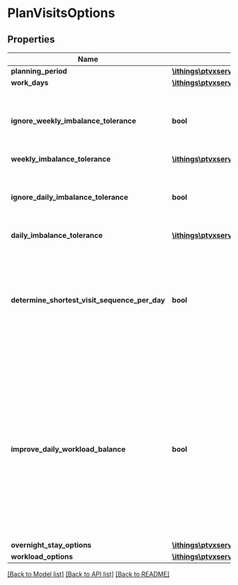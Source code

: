 # PlanVisitsOptions

## Properties
Name | Type | Description | Notes
------------ | ------------- | ------------- | -------------
**planning_period** | [**\ithings\ptvxserver\model\PlanningPeriod**](PlanningPeriod.md) |  | 
**work_days** | [**\ithings\ptvxserver\model\Week**](Week.md) |  | 
**ignore_weekly_imbalance_tolerance** | **bool** | If false, the weeklyImbalanceTolerance parameter will be considered by the planning algorithm. If true, the weeklyImbalanceTolerance will be ignored and a probably imbalanced solution is returned. This parameter is ignored if workLoadOptions are used. | [optional] 
**weekly_imbalance_tolerance** | [**\ithings\ptvxserver\model\Tolerance**](Tolerance.md) |  | [optional] 
**ignore_daily_imbalance_tolerance** | **bool** | If false, the dailyImbalanceTolerance parameter will be considered by the planning algorithm. If true, the dailyImbalanceTolerance will be ignored and a probably imbalanced solution is returned. This parameter is ignored if workLoadOptions are used. | [optional] 
**daily_imbalance_tolerance** | [**\ithings\ptvxserver\model\Tolerance**](Tolerance.md) |  | [optional] 
**determine_shortest_visit_sequence_per_day** | **bool** | If true, the visits are returned in an optimal sequence that leads to a shortest tour with respect to travel time for each visit day. The calculation of these shortest tours is allowed to take up to 100 seconds of calculation time on top of the configured solverTimeLimit per day in the result but is usually much quicker. If the parameter is false, visits are sorted by visit day but the sequence of visits within a visit day has no special meaning. | [optional] 
**improve_daily_workload_balance** | **bool** | This feature is only available for the Gurobi solver type. If true, xcluster attempts to further minimize workload imbalances between days. In contrast to the dailyImbalanceTolerance this option considers the workload to not only consist of service time, but also of the travel time between customers on the day. This additional improvement may take up to solverTimeLimit of additional processing time. As the daily workload is calculated based on the shortest visit sequence for the day, determineShortestVisitSequencePerDay is implied to be true. If improveDailyWorkloadBalance is false, balancing will only be performed based on service time according to the given tolerances. This parameter is ignored if workLoadOptions are used. | [optional] 
**overnight_stay_options** | [**\ithings\ptvxserver\model\OvernightStayOptions**](OvernightStayOptions.md) |  | [optional] 
**workload_options** | [**\ithings\ptvxserver\model\WorkloadOptions**](WorkloadOptions.md) |  | [optional] 

[[Back to Model list]](../../README.md#documentation-for-models) [[Back to API list]](../../README.md#documentation-for-api-endpoints) [[Back to README]](../../README.md)

